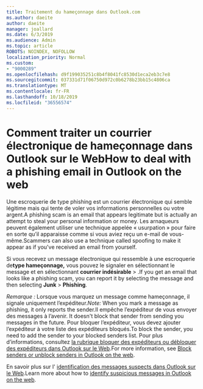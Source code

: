```yaml
---
title: Traitement du hameçonnage dans Outlook.com
ms.author: daeite
author: daeite
manager: joallard
ms.date: 6/3/2019
ms.audience: Admin
ms.topic: article
ROBOTS: NOINDEX, NOFOLLOW
localization_priority: Normal
ms.custom:
- "9000289"
ms.openlocfilehash: d9f199035251c8b4f8041fc8530d1eca2eb3c7e8
ms.sourcegitcommit: 037331d71f06750d972c0b6278b23bb15c4806ca
ms.translationtype: MT
ms.contentlocale: fr-FR
ms.lasthandoff: 10/18/2019
ms.locfileid: "36556574"
---
```

# <a name="how-to-deal-with-a-phishing-email-in-outlook-on-the-web"></a><span data-ttu-id="be639-102">Comment traiter un courrier électronique de hameçonnage dans Outlook sur le Web</span><span class="sxs-lookup"><span data-stu-id="be639-102">How to deal with a phishing email in Outlook on the web</span></span>

<span data-ttu-id="be639-103">Une escroquerie de type phishing est un courrier électronique qui semble légitime mais qui tente de voler vos informations personnelles ou votre argent.</span><span class="sxs-lookup"><span data-stu-id="be639-103">A phishing scam is an email that appears legitimate but is actually an attempt to steal your personal information or money.</span></span> <span data-ttu-id="be639-104">Les arnaqueurs peuvent également utiliser une technique appelée « usurpation » pour faire en sorte qu’il apparaisse comme si vous aviez reçu un e-mail de vous-même.</span><span class="sxs-lookup"><span data-stu-id="be639-104">Scammers can also use a technique called spoofing to make it appear as if you've received an email from yourself.</span></span>

<span data-ttu-id="be639-105">Si vous recevez un message électronique qui ressemble à une escroquerie de**type hameçonnage,** vous pouvez le signaler en sélectionnant le message et en sélectionnant **courrier indésirable** > .</span><span class="sxs-lookup"><span data-stu-id="be639-105">If you get an email that looks like a phishing scam, you can report it by selecting the message and then selecting **Junk** > **Phishing**.</span></span>

<span data-ttu-id="be639-106">*Remarque :* Lorsque vous marquez un message comme hameçonnage, il signale uniquement l’expéditeur.</span><span class="sxs-lookup"><span data-stu-id="be639-106">*Note:* When you mark a message as phishing, it only reports the sender.</span></span><span data-ttu-id="be639-107">Il empêche l’expéditeur de vous envoyer des messages à l’avenir.</span><span class="sxs-lookup"><span data-stu-id="be639-107"> It doesn't block that sender from sending you messages in the future.</span></span> <span data-ttu-id="be639-108">Pour bloquer l’expéditeur, vous devez ajouter l’expéditeur à votre liste des expéditeurs bloqués.</span><span class="sxs-lookup"><span data-stu-id="be639-108">To block the sender, you need to add the sender to your blocked senders list.</span></span> <span data-ttu-id="be639-109">Pour plus d’informations, consultez [la rubrique bloquer des expéditeurs ou débloquer des expéditeurs dans Outlook sur le Web](https://support.office.com/article/9bf812d4-6995-4d19-901a-76d6e26939b0).</span><span class="sxs-lookup"><span data-stu-id="be639-109">For more information, see [Block senders or unblock senders in Outlook on the web](https://support.office.com/article/9bf812d4-6995-4d19-901a-76d6e26939b0).</span></span>

<span data-ttu-id="be639-110">En savoir plus sur l' [identification des messages suspects dans Outlook sur le Web](https://support.office.com/article/3d44102b-6ce3-4f7c-a359-b623bec82206).</span><span class="sxs-lookup"><span data-stu-id="be639-110">Learn more about how to [identify suspicious messages in Outlook on the web](https://support.office.com/article/3d44102b-6ce3-4f7c-a359-b623bec82206).</span></span>